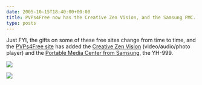```yaml
---
date: 2005-10-15T18:40:00+00:00
title: PVPs4Free now has the Creative Zen Vision, and the Samsung PMC...
type: posts
---
```

Just FYI, the gifts on some of these free sites change from time to time, and the [PVPs4Free site](http://www.pvps4free.com/default.aspx?r=160508) has added the [Creative Zen Vision](http://www.creative.com/products/product.asp?category=210&#038;subcategory=211&#038;product=12985) (video/audio/photo player) and the [Portable Media Center from Samsung](http://product.samsung.com/cgi-bin/nabc/product/b2c_product_detail.jsp?prod_id=YH-999GS%252fXAA), the YH-999.

![](http://www.pvps4free.com/images/products/139.jpg)

![](http://www.pvps4free.com/images/products/137.jpg)
